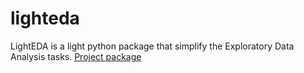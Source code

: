 # lighteda
LightEDA is a light python package that simplify the Exploratory Data Analysis tasks.
[Project package](https://github.com/j84lee/lighteda)
